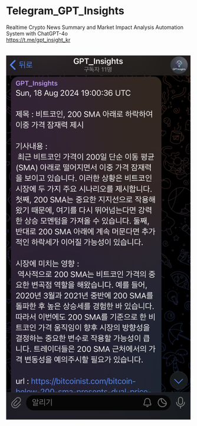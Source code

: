 # Telegram_GPT_Insights

Realtime Crypto News Summary and Market Impact Analysis Automation System with ChatGPT-4o</br>
https://t.me/gpt_insight_kr</br>
</br>
</br>
<img width = 500 src="https://github.com/khchoi2023/Telegram_GPT_Insights/blob/main/gpt_insight_sample.jpg?raw=true"/>
